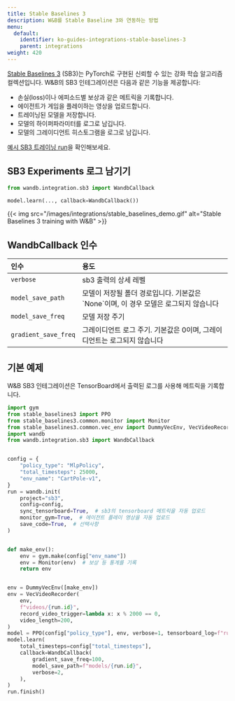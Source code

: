 ```yaml
---
title: Stable Baselines 3
description: W&B를 Stable Baseline 3와 연동하는 방법
menu:
  default:
    identifier: ko-guides-integrations-stable-baselines-3
    parent: integrations
weight: 420
---
```


[Stable Baselines 3](https://github.com/DLR-RM/stable-baselines3) (SB3)는 PyTorch로 구현된 신뢰할 수 있는 강화 학습 알고리즘 컬렉션입니다. W&B의 SB3 인테그레이션은 다음과 같은 기능을 제공합니다:

* 손실(loss)이나 에피소드별 보상과 같은 메트릭을 기록합니다.
* 에이전트가 게임을 플레이하는 영상을 업로드합니다.
* 트레이닝된 모델을 저장합니다.
* 모델의 하이퍼파라미터를 로그로 남깁니다.
* 모델의 그레이디언트 히스토그램을 로그로 남깁니다.

[예시 SB3 트레이닝 run](https://wandb.ai/wandb/sb3/runs/1jyr6z10)을 확인해보세요.

## SB3 Experiments 로그 남기기

```python
from wandb.integration.sb3 import WandbCallback

model.learn(..., callback=WandbCallback())
```

{{< img src="/images/integrations/stable_baselines_demo.gif" alt="Stable Baselines 3 training with W&B" >}}

## WandbCallback 인수

| 인수 | 용도 |
| :--- | :--- |
| `verbose` | sb3 출력의 상세 레벨 |
| `model_save_path` | 모델이 저장될 폴더 경로입니다. 기본값은 \`None\`이며, 이 경우 모델은 로그되지 않습니다 |
| `model_save_freq` | 모델 저장 주기 |
| `gradient_save_freq` | 그레이디언트 로그 주기. 기본값은 0이며, 그레이디언트는 로그되지 않습니다 |

## 기본 예제

W&B SB3 인테그레이션은 TensorBoard에서 출력된 로그를 사용해 메트릭을 기록합니다.

```python
import gym
from stable_baselines3 import PPO
from stable_baselines3.common.monitor import Monitor
from stable_baselines3.common.vec_env import DummyVecEnv, VecVideoRecorder
import wandb
from wandb.integration.sb3 import WandbCallback


config = {
    "policy_type": "MlpPolicy",
    "total_timesteps": 25000,
    "env_name": "CartPole-v1",
}
run = wandb.init(
    project="sb3",
    config=config,
    sync_tensorboard=True,  # sb3의 tensorboard 메트릭을 자동 업로드
    monitor_gym=True,  # 에이전트 플레이 영상을 자동 업로드
    save_code=True,  # 선택사항
)


def make_env():
    env = gym.make(config["env_name"])
    env = Monitor(env)  # 보상 등 통계를 기록
    return env


env = DummyVecEnv([make_env])
env = VecVideoRecorder(
    env,
    f"videos/{run.id}",
    record_video_trigger=lambda x: x % 2000 == 0,
    video_length=200,
)
model = PPO(config["policy_type"], env, verbose=1, tensorboard_log=f"runs/{run.id}")
model.learn(
    total_timesteps=config["total_timesteps"],
    callback=WandbCallback(
        gradient_save_freq=100,
        model_save_path=f"models/{run.id}",
        verbose=2,
    ),
)
run.finish()
```